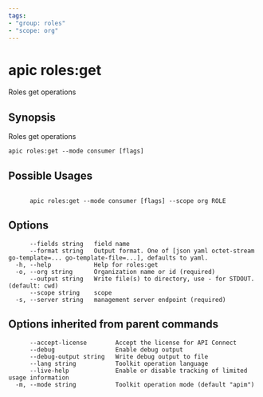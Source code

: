 ```yaml
---
tags:
- "group: roles"
- "scope: org"
---
```

# apic roles:get

Roles get operations

## Synopsis

Roles get operations

```
apic roles:get --mode consumer [flags]
```

## Possible Usages

```

      apic roles:get --mode consumer [flags] --scope org ROLE

```

## Options

```
      --fields string   field name
      --format string   Output format. One of [json yaml octet-stream go-template=... go-template-file=...], defaults to yaml.
  -h, --help            Help for roles:get
  -o, --org string      Organization name or id (required)
      --output string   Write file(s) to directory, use - for STDOUT. (default: cwd)
      --scope string    scope
  -s, --server string   management server endpoint (required)
```

## Options inherited from parent commands

```
      --accept-license        Accept the license for API Connect
      --debug                 Enable debug output
      --debug-output string   Write debug output to file
      --lang string           Toolkit operation language
      --live-help             Enable or disable tracking of limited usage information
  -m, --mode string           Toolkit operation mode (default "apim")
```
